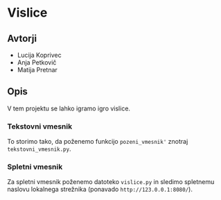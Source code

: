 # Vislice

## Avtorji

* Lucija Koprivec
* Anja Petkovič
* Matija Pretnar

## Opis

V tem projektu se lahko igramo igro vislice.


### Tekstovni vmesnik
To storimo tako, da poženemo funkcijo `pozeni_vmesnik'` znotraj `tekstovni_vmesnik.py`.

### Spletni vmesnik
Za spletni vmesnik poženemo datoteko `vislice.py` in sledimo spletnemu naslovu lokalnega strežnika (ponavado `http://123.0.0.1:8080/`).
